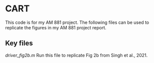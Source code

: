 # CART
This code is for my AM 881 project. The following files can be used to replicate the figures in my AM 881 project report.

## Key files

*driver_fig2b.m* Run this file to replicate Fig 2b from Singh et al., 2021.


